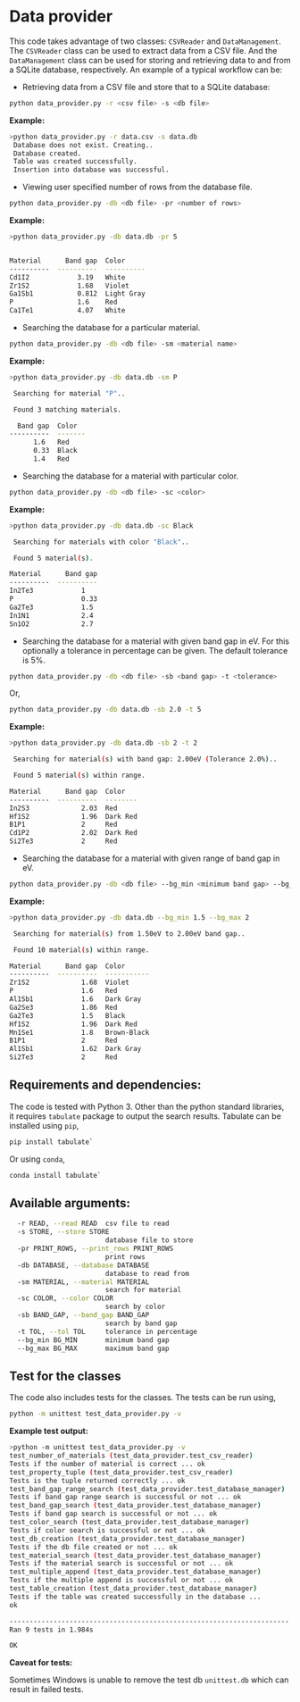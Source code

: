 
Data provider
==============

This code takes advantage of two classes: `CSVReader` and `DataManagement`. 
The `CSVReader` class can be used to extract data from a CSV file.
And the `DataManagement` class can be used for storing and retrieving data
to and from a SQLite database, respectively.
An example of a typical workflow can be:

* Retrieving data from a CSV file and store that to a SQLite database:

```bash
python data_provider.py -r <csv file> -s <db file>

```

**Example:**
```bash
>python data_provider.py -r data.csv -s data.db
 Database does not exist. Creating..
 Database created.
 Table was created successfully.
 Insertion into database was successful.
```

* Viewing user specified number of rows from the database file.

```bash
python data_provider.py -db <db file> -pr <number of rows>
```

**Example:**
```bash
>python data_provider.py -db data.db -pr 5


Material      Band gap  Color
----------  ----------  ----------
Cd1I2            3.19   White
Zr1S2            1.68   Violet
Ga1Sb1           0.812  Light Gray
P                1.6    Red
Ca1Te1           4.07   White
```

* Searching the database for a particular material.

```bash
python data_provider.py -db <db file> -sm <material name>
```

**Example:**
```bash
>python data_provider.py -db data.db -sm P

 Searching for material "P"..

 Found 3 matching materials.

  Band gap  Color
----------  -------
      1.6   Red
      0.33  Black
      1.4   Red
```

* Searching the database for a material with particular color.

```bash
python data_provider.py -db <db file> -sc <color>
```

**Example:**
```bash
>python data_provider.py -db data.db -sc Black

 Searching for materials with color "Black"..

 Found 5 material(s).

Material      Band gap
----------  ----------
In2Te3            1
P                 0.33
Ga2Te3            1.5
In1N1             2.4
Sn1O2             2.7
```

* Searching the database for a material with given band gap in eV. 
For this optionally a tolerance in percentage can be given. 
The default tolerance is 5%.

```bash
python data_provider.py -db <db file> -sb <band gap> -t <tolerance>
```
Or,
```bash
python data_provider.py -db data.db -sb 2.0 -t 5
```

**Example:**
```bash
>python data_provider.py -db data.db -sb 2 -t 2

 Searching for material(s) with band gap: 2.00eV (Tolerance 2.0%)..

 Found 5 material(s) within range.

Material      Band gap  Color
----------  ----------  --------
In2S3             2.03  Red
Hf1S2             1.96  Dark Red
B1P1              2     Red
Cd1P2             2.02  Dark Red
Si2Te3            2     Red
```

* Searching the database for a material with given range of band gap in eV. 

```bash
python data_provider.py -db <db file> --bg_min <minimum band gap> --bg_max <maximum band gap>
```

**Example:**
```bash
>python data_provider.py -db data.db --bg_min 1.5 --bg_max 2

 Searching for material(s) from 1.50eV to 2.00eV band gap..

 Found 10 material(s) within range.

Material      Band gap  Color
----------  ----------  -----------
Zr1S2             1.68  Violet
P                 1.6   Red
Al1Sb1            1.6   Dark Gray
Ga2Se3            1.86  Red
Ga2Te3            1.5   Black
Hf1S2             1.96  Dark Red
Mn1Se1            1.8   Brown-Black
B1P1              2     Red
Al1Sb1            1.62  Dark Gray
Si2Te3            2     Red
```

## Requirements and dependencies:

The code is tested with Python 3.
Other than the python standard libraries, it requires `tabulate` package to output the search results.
Tabulate can be installed using `pip`,
```bash
pip install tabulate`
```

Or using `conda`,

```bash
conda install tabulate`
```


## Available arguments:

```bash
  -r READ, --read READ  csv file to read
  -s STORE, --store STORE
                        database file to store
  -pr PRINT_ROWS, --print_rows PRINT_ROWS
                        print rows
  -db DATABASE, --database DATABASE
                        database to read from
  -sm MATERIAL, --material MATERIAL
                        search for material
  -sc COLOR, --color COLOR
                        search by color
  -sb BAND_GAP, --band_gap BAND_GAP
                        search by band gap
  -t TOL, --tol TOL     tolerance in percentage
  --bg_min BG_MIN       minimum band gap
  --bg_max BG_MAX       maximum band gap
```

## Test for the classes

The code also includes tests for the classes. The tests can be run using,

```bash
python -m unittest test_data_provider.py -v
```

**Example test output:**

```bash
>python -m unittest test_data_provider.py -v
test_number_of_materials (test_data_provider.test_csv_reader)
Tests if the number of material is correct ... ok
test_property_tuple (test_data_provider.test_csv_reader)
Tests is the tuple returned correctly ... ok
test_band_gap_range_search (test_data_provider.test_database_manager)
Tests if band gap range search is successful or not ... ok
test_band_gap_search (test_data_provider.test_database_manager)
Tests if band gap search is successful or not ... ok
test_color_search (test_data_provider.test_database_manager)
Tests if color search is successful or not ... ok
test_db_creation (test_data_provider.test_database_manager)
Tests if the db file created or not ... ok
test_material_search (test_data_provider.test_database_manager)
Tests if the material search is successful or not ... ok
test_multiple_append (test_data_provider.test_database_manager)
Tests if the multiple append is successful or not ... ok
test_table_creation (test_data_provider.test_database_manager)
Tests if the table was created successfully in the database ... 
ok

----------------------------------------------------------------------
Ran 9 tests in 1.984s

OK
```

**Caveat for tests:** 

Sometimes Windows is unable to remove the test db `unittest.db` which can result
in failed tests.


